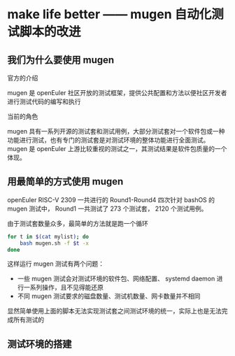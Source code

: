 # make life better —— mugen 自动化测试脚本的改进

## 我们为什么要使用 mugen

官方的介绍

mugen 是 openEuler 社区开放的测试框架，提供公共配置和方法以便社区开发者进行测试代码的编写和执行

当前的角色

mugen 具有一系列开源的测试套和测试用例，大部分测试套对一个软件包或一种功能进行测试，也有专门的测试套是对测试环境的整体功能进行全面测试。 mugen 是 openEuler 上游比较重视的测试之一，其测试结果是软件包质量的一个体现。

## 用最简单的方式使用 mugen

openEuler RISC-V 2309 一共进行的 Round1-Round4 四次针对 bashOS 的 mugen 测试中， Round1 一共测试了 273 个测试套， 2120 个测试用例。

由于测试套数量众多，最简单的方法就是跑一个循环

```bash
for t in $(cat mylist); do
    bash mugen.sh -f $t -x
done
```

这样运行 mugen 测试有两个问题：

+ 一些 mugen 测试会对测试环境的软件包、网络配置、 systemd daemon 进行一系列操作，且不见得能还原
+ 不同 mugen 测试要求的磁盘数量、测试机数量、网卡数量并不相同

显然简单使用上面的脚本无法实现测试套之间测试环境的统一，实际上也是无法完成所有测试的

## 测试环境的搭建



